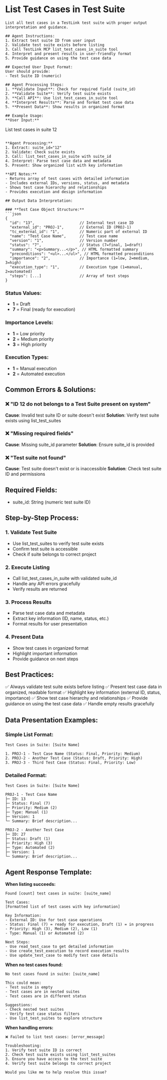 # List Test Cases in Test Suite

```
List all test cases in a TestLink test suite with proper output interpretation and guidance.

## Agent Instructions:
1. Extract test suite ID from user input
2. Validate test suite exists before listing
3. Call TestLink MCP list_test_cases_in_suite tool
4. Interpret and present results in user-friendly format
5. Provide guidance on using the test case data

## Expected User Input Format:
User should provide:
- Test Suite ID (numeric)

## Agent Processing Steps:
1. **Validate Input**: Check for required field (suite_id)
2. **Validate Suite**: Verify test suite exists
3. **Call API**: Use list_test_cases_in_suite tool
4. **Interpret Results**: Parse and format test case data
5. **Present Data**: Show results in organized format

## Example Usage:
**User Input:**
```
List test cases in suite 12
```

**Agent Processing:**
1. Extract: suite_id="12"
2. Validate: Check suite exists
3. Call: list_test_cases_in_suite with suite_id
4. Interpret: Parse test case data and metadata
5. Present: Show organized list with key information

**API Notes:**
- Returns array of test cases with detailed information
- Includes external IDs, versions, status, and metadata
- Shows test case hierarchy and relationships
- Provides execution and design information

## Output Data Interpretation:

### **Test Case Object Structure:**
```json
{
  "id": "13",                    // Internal test case ID
  "external_id": "PROJ-1",       // External ID (PROJ-1)
  "tc_external_id": "1",         // Numeric part of external ID
  "name": "Test Case Name",      // Test case name
  "version": "1",                // Version number
  "status": "7",                 // Status (7=final, 1=draft)
  "summary": "<p>Summary...</p>", // HTML formatted summary
  "preconditions": "<ul>...</ul>", // HTML formatted preconditions
  "importance": "2",             // Importance (1=low, 2=medium, 3=high)
  "execution_type": "1",         // Execution type (1=manual, 2=automated)
  "steps": [...]                 // Array of test steps
}
```

### **Status Values:**
- **1** = Draft
- **7** = Final (ready for execution)

### **Importance Levels:**
- **1** = Low priority
- **2** = Medium priority
- **3** = High priority

### **Execution Types:**
- **1** = Manual execution
- **2** = Automated execution

## Common Errors & Solutions:

### ❌ "ID 12 do not belongs to a Test Suite present on system"
**Cause**: Invalid test suite ID or suite doesn't exist
**Solution**: Verify test suite exists using list_test_suites

### ❌ "Missing required fields"
**Cause**: Missing suite_id parameter
**Solution**: Ensure suite_id is provided

### ❌ "Test suite not found"
**Cause**: Test suite doesn't exist or is inaccessible
**Solution**: Check test suite ID and permissions

## Required Fields:
- suite_id: String (numeric test suite ID)

## Step-by-Step Process:

### 1. Validate Test Suite
- Use list_test_suites to verify test suite exists
- Confirm test suite is accessible
- Check if suite belongs to correct project

### 2. Execute Listing
- Call list_test_cases_in_suite with validated suite_id
- Handle any API errors gracefully
- Verify results are returned

### 3. Process Results
- Parse test case data and metadata
- Extract key information (ID, name, status, etc.)
- Format results for user presentation

### 4. Present Data
- Show test cases in organized format
- Highlight important information
- Provide guidance on next steps

## Best Practices:
✅ Always validate test suite exists before listing
✅ Present test case data in organized, readable format
✅ Highlight key information (external ID, status, importance)
✅ Show test case hierarchy and relationships
✅ Provide guidance on using the test case data
✅ Handle empty results gracefully

## Data Presentation Examples:

### **Simple List Format:**
```
Test Cases in Suite: [Suite Name]

1. PROJ-1 - Test Case Name (Status: Final, Priority: Medium)
2. PROJ-2 - Another Test Case (Status: Draft, Priority: High)
3. PROJ-3 - Third Test Case (Status: Final, Priority: Low)
```

### **Detailed Format:**
```
Test Cases in Suite: [Suite Name]

PROJ-1 - Test Case Name
├─ ID: 13
├─ Status: Final (7)
├─ Priority: Medium (2)
├─ Type: Manual (1)
├─ Version: 1
└─ Summary: Brief description...

PROJ-2 - Another Test Case
├─ ID: 27
├─ Status: Draft (1)
├─ Priority: High (3)
├─ Type: Automated (2)
├─ Version: 1
└─ Summary: Brief description...
```

## Agent Response Template:

**When listing succeeds:**
```
Found [count] test cases in suite: [suite_name]

Test Cases:
[Formatted list of test cases with key information]

Key Information:
- External ID: Use for test case operations
- Status: Final (7) = ready for execution, Draft (1) = in progress
- Priority: High (3), Medium (2), Low (1)
- Type: Manual (1) or Automated (2)

Next Steps:
- Use read_test_case to get detailed information
- Use create_test_execution to record execution results
- Use update_test_case to modify test case details
```

**When no test cases found:**
```
No test cases found in suite: [suite_name]

This could mean:
- Test suite is empty
- Test cases are in nested suites
- Test cases are in different status

Suggestions:
- Check nested test suites
- Verify test case status filters
- Use list_test_suites to explore structure
```

**When handling errors:**
```
❌ Failed to list test cases: [error_message]

Troubleshooting:
1. Verify test suite ID is correct
2. Check test suite exists using list_test_suites
3. Ensure you have access to the test suite
4. Verify test suite belongs to correct project

Would you like me to help resolve this issue?
```
